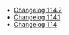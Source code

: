 *   [Changelog 1.14.2](/display/de/Changelog+1.14.2)
*   [Changelog 1.14.1](/display/de/Changelog+1.14.1)
*   [Changelog 1.14](/display/de/Changelog+1.14)